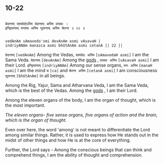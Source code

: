 ## 10-22


```shloka-sa

वेदानाम् सामवेदोऽस्मि देवानाम् अस्मि वासवः ।
इन्द्रियाणाम् मनश्च अस्मि भूतानाम् अस्मि चेतना ॥ २२ ॥

```
```shloka-sa-hk

vedAnAm sAmavedo'smi devAnAm asmi vAsavaH |
indriyANAm manazca asmi bhUtAnAm asmi cetanA || 22 ||

```
`वेदानाम्` `[vedAnAm]` Among the Vedas, `सामवेदः अस्मि` `[sAmavedaH asmi]` I am the Sama Veda. `देवानाम्` `[devAnAm]` Among the 
[gods](4-12.md#gods_and_other_powers)
, `वासवः अस्मि` `[vAsavaH asmi]` I am their Lord. `इन्द्रियाणाम्` `[indriyANAm]` Among our sense organs, `मनः अस्मि` `[manaH asmi]` I am the mind `च` `[ca]` and `चेतना अस्मि` `[cetanA asmi]` I am consciousness `भूतानाम्` `[bhUtAnAm]` in all beings.

Among the Rig, Yajur, Sama and Atharvana Veda, I am the Sama Veda, which is the best of the Vedas. Among the 
[gods](4-12.md#gods_and_other_powers)
, I am their Lord. 

Among the eleven organs of the body, I am the organ of thought, which is the most important.

_The eleven organs- five sense organs, five organs of action and the brain, which is the organ of thought._

Even over here, the word 'among' is not meant to differentiate the Lord among similar things. Rather, it is used to express how He stands out in the midst of other things and how He is at the core of everything.

Further, the Lord says - Among the conscious beings that can think and comprehend things, I am the ability of thought and comprehension.


